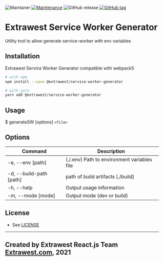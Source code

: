 ![Maintaner](https://img.shields.io/badge/maintainer-extrawest.com-blue)
[![Maintenance](https://img.shields.io/badge/Maintained%3F-yes-green.svg)](https://github.com/extrawest/service-worker-generator/graphs/commit-activity)
![GitHub release](https://img.shields.io/github/v/release/extrawest/service-worker-generator)
[![GitHub tag](https://img.shields.io/github/v/tag/extrawest/service-worker-generator)](https://github.com/extrawest/service-worker-generator/tags/)
# Extrawest Service Worker Generator

Utility tool to allow generate service-worker with env variables

## Installation

Extrawest Service Worker Generator compatible with webpack5

```bash
# with npm
npm install --save @extrawest/service-worker-generator

# with yarn
yarn add @extrawest/service-worker-generator
```
## Usage

$ generateSW [options] `<file>`

## Options

| Command | Description |
| ----------------- |---------------------------------------------|
| -e, --env [path]  | (./.env) Path to environment variables file |
|-d, --build-path [path] | path of build artifacts [./build]      |
| -h, --help        |      Output usage information               |
| -m, --mode [mode] |      Output mode (dev or build)                        |

## License

- See [LICENSE](/LICENSE)

---
Created by Extrawest React.js Team
[Extrawest.com](https://www.extrawest.com), 2021
---